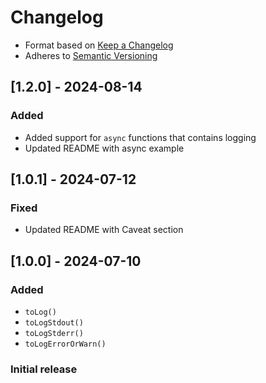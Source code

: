 # Changelog

- Format based on [Keep a Changelog](https://keepachangelog.com/en/1.1.0/)
- Adheres to [Semantic Versioning](https://semver.org/spec/v2.0.0.html)


## [1.2.0] - 2024-08-14

### Added

- Added support for `async` functions that contains logging
- Updated README with async example

## [1.0.1] - 2024-07-12

### Fixed

- Updated README with Caveat section

## [1.0.0] - 2024-07-10

### Added

- `toLog()`
- `toLogStdout()`
- `toLogStderr()`
- `toLogErrorOrWarn()`

### Initial release